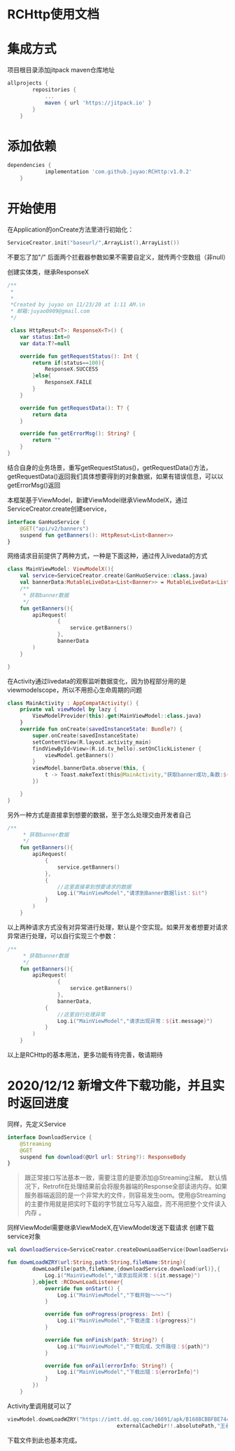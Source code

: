 # RCHttp使用文档

# 集成方式

项目根目录添加jitpack maven仓库地址

```groovy
allprojects {
		repositories {
			...
			maven { url 'https://jitpack.io' }
		}
	}
```

# 添加依赖

```groovy
dependencies {
	        implementation 'com.github.juyao:RCHttp:v1.0.2'
	}
```

# 开始使用

在Application的onCreate方法里进行初始化：

```kotlin
ServiceCreator.init("baseurl/",ArrayList(),ArrayList())
```
不要忘了加"/"
后面两个拦截器参数如果不需要自定义，就传两个空数组（非null）

创建实体类，继承ResponseX



```kotlin
/**
 *
 *
 *Created by juyao on 11/23/20 at 1:11 AM.\n
 * 邮箱:juyao0909@gmail.com
 */

 class HttpResut<T>: ResponseX<T>() {
    var status:Int=0
    var data:T?=null

    override fun getRequestStatus(): Int {
        return if(status==100){
            ResponseX.SUCCESS
        }else{
            ResponseX.FAILE
        }
    }

    override fun getRequestData(): T? {
        return data
    }

    override fun getErrorMsg(): String? {
        return ""
    }
}
```

结合自身的业务场景，重写getRequestStatus()，getRequestData()方法，getRequestData()返回我们具体想要得到的对象数据，如果有错误信息，可以以getErrorMsg()返回

本框架基于ViewModel，新建ViewModel继承ViewModelX，通过ServiceCreator.create创建service，

```kotlin
interface GanHuoService {
    @GET("api/v2/banners")
    suspend fun getBanners(): HttpResut<List<Banner>>
}
```

网络请求目前提供了两种方式，一种是下面这种，通过传入livedata的方式

```kotlin
class MainViewModel: ViewModelX(){
    val service=ServiceCreator.create(GanHuoService::class.java)
    val bannerData:MutableLiveData<List<Banner>> = MutableLiveData<List<Banner>>()
    /**
     * 获取banner数据
     */
    fun getBanners(){
        apiRequest(
                {
                    service.getBanners()
                },
                bannerData
        )
    }

}
```

在Activity通过livedata的观察监听数据变化，因为协程部分用的是viewmodelscope，所以不用担心生命周期的问题

```kotlin
class MainActivity : AppCompatActivity() {
    private val viewModel by lazy {
        ViewModelProvider(this).get(MainViewModel::class.java)
    }
    override fun onCreate(savedInstanceState: Bundle?) {
        super.onCreate(savedInstanceState)
        setContentView(R.layout.activity_main)
        findViewById<View>(R.id.tv_hello).setOnClickListener {
            viewModel.getBanners()
        }
        viewModel.bannerData.observe(this, {
            t -> Toast.makeText(this@MainActivity,"获取banner成功,条数:${t.size}",Toast.LENGTH_LONG).show()
        })

    }
}
```

另外一种方式是直接拿到想要的数据，至于怎么处理交由开发者自己

```kotlin
/**
     * 获取banner数据
     */
    fun getBanners(){
        apiRequest(
            {
                service.getBanners()
            },
            {
                //这里直接拿到想要请求的数据
                Log.i("MainViewModel","请求到Banner数据list：$it")
            }
        )
    }
```

以上两种请求方式没有对异常进行处理，默认是个空实现。如果开发者想要对请求异常进行处理，可以自行实现三个参数：

```kotlin
/**
     * 获取banner数据
     */
    fun getBanners(){
        apiRequest(
                {
                    service.getBanners()
                },
                bannerData,
            {
                //这里自行处理异常
                Log.i("MainViewModel","请求出现异常：${it.message}")
            }
        )
    }
```

以上是RCHttp的基本用法，更多功能有待完善，敬请期待

# 2020/12/12  新增文件下载功能，并且实时返回进度

同样，先定义Service

```kotlin
interface DownloadService {
    @Streaming
    @GET
    suspend fun download(@Url url: String?): ResponseBody
}
```

> 跟正常接口写法基本一致，需要注意的是要添加@Streaming注解。
默认情况下，Retrofit在处理结果前会将服务器端的Response全部读进内存。如果服务器端返回的是一个非常大的文件，则容易发生oom。使用@Streaming的主要作用就是把实时下载的字节就立马写入磁盘，而不用把整个文件读入内存
。

同样ViewModel需要继承ViewModeX,在ViewModel发送下载请求
创建下载service对象

```kotlin
val downloadService=ServiceCreator.createDownLoadService(DownloadService::class.java)
```

```kotlin
fun dowmLoadWZRY(url:String,path:String,fileName:String){
        dowmLoadFile(path,fileName,{downloadService.download(url)},{
            Log.i("MainViewModel","请求出现异常：${it.message}")
        },object :RCDownLoadListener{
            override fun onStart() {
                Log.i("MainViewModel","下载开始～～～")
            }

            override fun onProgress(progress: Int) {
                Log.i("MainViewModel","下载进度：${progress}")
            }

            override fun onFinish(path: String?) {
                Log.i("MainViewModel","下载完成，文件路径：${path}")
            }

            override fun onFail(errorInfo: String?) {
                Log.i("MainViewModel","下载出错：${errorInfo}")
            }
        })
    }
```

Activity里调用就可以了

```kotlin
viewModel.dowmLoadWZRY("https://imtt.dd.qq.com/16891/apk/B168BCBBFBE744DA4404C62FD18FFF6F.apk?fsname=com.tencent.tmgp.sgame_1.61.1.6_61010601.apk",
                                   externalCacheDir!!.absolutePath,"王者荣耀.apk")
```


下载文件到此也基本完成。